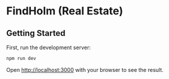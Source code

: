 # FindHolm (Real Estate)

## Getting Started

First, run the development server:

```bash
npm run dev
```

Open [http://localhost:3000](http://localhost:3000) with your browser to see the result.